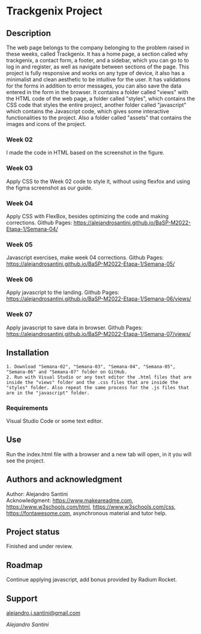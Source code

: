 # Trackgenix Project
## Description
The web page belongs to the company belonging to the problem raised in these weeks, called Trackgenix. It has a home page, a section called why trackgenix, a contact form, a footer, and a sidebar, which you can go to to log in and register, as well as navigate between sections of the page. This project is fully responsive and works on any type of device, it also has a minimalist and clean aesthetic to be intuitive for the user. It has validations for the forms in addition to error messages, you can also save the data entered in the form in the browser.
It contains a folder called "views" with the HTML code of the web page, a folder called "styles", which contains the CSS code that styles the entire project, another folder called "javascript" which contains the Javascript code, which gives some interactive functionalities to the project. Also a folder called "assets" that contains the images and icons of the project.

### Week 02
I made the code in HTML based on the screenshot in the figure.
### Week 03
Apply CSS to the Week 02 code to style it, without using flexfox and using the figma screenshot as our guide.
### Week 04
Apply CSS with FlexBox, besides optimizing the code and making corrections.
Github Pages: https://alejandrosantini.github.io/BaSP-M2022-Etapa-1/Semana-04/
### Week 05
Javascript exercises, make week 04 corrections.
Github Pages: https://alejandrosantini.github.io/BaSP-M2022-Etapa-1/Semana-05/
### Week 06
Apply javascript to the landing.
Github Pages: https://alejandrosantini.github.io/BaSP-M2022-Etapa-1/Semana-06/views/
### Week 07
Apply javascript to save data in browser.
Github Pages: https://alejandrosantini.github.io/BaSP-M2022-Etapa-1/Semana-07/views/
## Installation
```
1. Download "Semana-02", "Semana-03", "Semana-04", "Semana-05", "Semana-06" and "Semana-07" folder on GitHub.
2. Run with Visual Studio or any text editor the .html files that are inside the "views" folder and the .css files that are inside the "styles" folder. Also repeat the same process for the .js files that are in the "javascript" folder.
```
### Requirements
Visual Studio Code or some text editor.
## Use
Run the index.html file with a browser and a new tab will open, in it you will see the project.
## Authors and acknowledgment
Author: Alejandro Santini  
Acknowledgment: https://www.makeareadme.com, https://www.w3schools.com/html, https://www.w3schools.com/css, https://fontawesome.com, asynchronous material and tutor help.
## Project status
Finished and under review.
## Roadmap
Continue applying javascript, add bonus provided by Radium Rocket. 
## Support
alejandro.j.santini@gmail.com

_Alejandro Santini_
